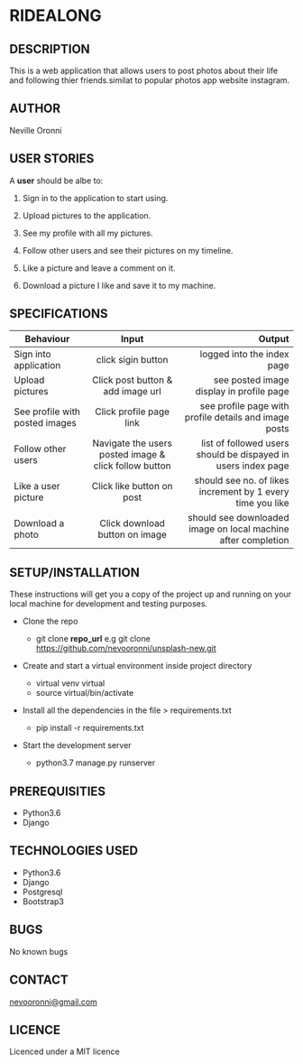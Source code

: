 # RIDEALONG

## DESCRIPTION
This is a web application that allows users to post photos about their life and following thier friends.similat to popular photos
app website instagram.

## AUTHOR
Neville Oronni

## USER STORIES
A **user** should be albe to:
1. Sign in to the application to start using.

2. Upload pictures to the application.

3. See my profile with all my pictures.

4. Follow other users and see their pictures on my timeline.

5. Like a picture and leave a comment on it.

6. Download a picture I like and save it to my machine.

## SPECIFICATIONS
| Behaviour | Input | Output |
| --------------- | :----------:| --------: |
|Sign into application |click sigin button | logged into the index page|
|Upload pictures | Click post button & add image url | see posted image display in profile page |
|See profile with posted images | Click profile page link | see profile page with profile details and image posts |
|Follow other users| Navigate the users posted image & click follow button | list of followed users should be dispayed in users index page |
|Like a user picture| Click like button on post | should see no. of likes increment by 1 every time you like |
|Download a photo | Click download button on image | should see downloaded image on local machine after completion |  

## SETUP/INSTALLATION
These instructions will get you a copy of the project up and running on your local machine for development and testing purposes.

* Clone the repo
  * git clone **repo_url** e.g git clone https://github.com/nevooronni/unsplash-new.git
* Create and start a virtual environment inside project directory
  * virtual venv virtual
  * source virtual/bin/activate

* Install all the dependencies in the file > requirements.txt
  * pip install -r requirements.txt
* Start the development server
  * python3.7 manage.py runserver

## PREREQUISITIES
* Python3.6
* Django

## TECHNOLOGIES USED
* Python3.6
* Django
* Postgresql
* Bootstrap3

## BUGS
No known bugs

## CONTACT
[nevooronni@gmail.com](nevooronni@gmail.com)

## LICENCE
Licenced under a MIT licence
